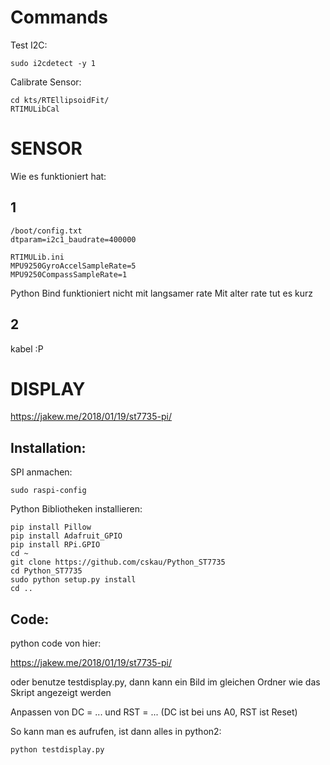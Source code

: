 # Commands
Test I2C:
```
sudo i2cdetect -y 1
```
Calibrate Sensor:
```
cd kts/RTEllipsoidFit/
RTIMULibCal
```
# SENSOR
Wie es funktioniert hat:
## 1
```
/boot/config.txt
dtparam=i2c1_baudrate=400000

RTIMULib.ini
MPU9250GyroAccelSampleRate=5
MPU9250CompassSampleRate=1
```
Python Bind funktioniert nicht mit langsamer rate
Mit alter rate tut es kurz

## 2
kabel :P 



# DISPLAY
https://jakew.me/2018/01/19/st7735-pi/

## Installation:
SPI anmachen:
```
sudo raspi-config
```
Python Bibliotheken installieren:
```
pip install Pillow
pip install Adafruit_GPIO
pip install RPi.GPIO
cd ~
git clone https://github.com/cskau/Python_ST7735
cd Python_ST7735
sudo python setup.py install
cd ..
```
## Code:
python code von hier:

https://jakew.me/2018/01/19/st7735-pi/

oder benutze testdisplay.py, dann kann ein Bild im gleichen Ordner wie das Skript angezeigt werden

Anpassen von DC = ... und RST = ...
(DC ist bei uns A0, RST ist Reset)

So kann man es aufrufen, ist dann alles in python2:
```
python testdisplay.py
```
